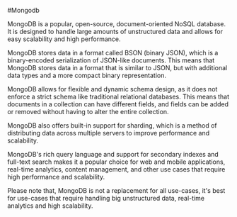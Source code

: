 #Mongodb

MongoDB is a popular, open-source, document-oriented NoSQL database. It is designed to handle large amounts of unstructured data and allows for easy scalability and high performance.

MongoDB stores data in a format called BSON (binary JSON), which is a binary-encoded serialization of JSON-like documents. This means that MongoDB stores data in a format that is similar to JSON, but with additional data types and a more compact binary representation.

MongoDB allows for flexible and dynamic schema design, as it does not enforce a strict schema like traditional relational databases. This means that documents in a collection can have different fields, and fields can be added or removed without having to alter the entire collection.

MongoDB also offers built-in support for sharding, which is a method of distributing data across multiple servers to improve performance and scalability.

MongoDB's rich query language and support for secondary indexes and full-text search makes it a popular choice for web and mobile applications, real-time analytics, content management, and other use cases that require high performance and scalability.

Please note that, MongoDB is not a replacement for all use-cases, it's best for use-cases that require handling big unstructured data, real-time analytics and high scalability.
